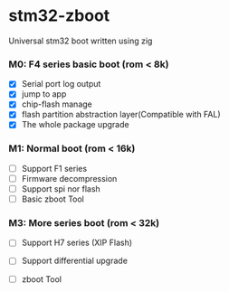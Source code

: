 # stm32-zboot
Universal stm32 boot written using zig

### M0: F4 series basic boot (rom < 8k)

 - [x] Serial port log output
 - [x] jump to app
 - [x] chip-flash manage
 - [x] flash partition abstraction layer(Compatible with FAL)
 - [x]  The whole package upgrade

### M1: Normal boot (rom < 16k)

 - [ ] Support F1 series 
 - [ ] Firmware decompression
 - [ ] Support spi nor flash 
 - [ ] Basic zboot Tool

### M3: More series boot (rom < 32k)

- [ ] Support H7 series (XIP Flash)
- [ ] Support differential upgrade
- [ ] zboot Tool





